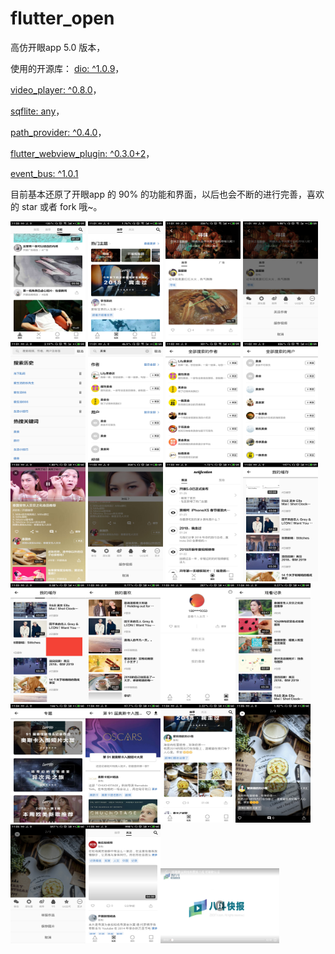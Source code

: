 # flutter_open
 高仿开眼app 5.0 版本，

 使用的开源库：
[dio: ^1.0.9](https://pub.dartlang.org/packages/dio)，

[video_player: ^0.8.0](https://pub.dartlang.org/packages/video_player)，

[sqflite: any](https://pub.dartlang.org/packages/sqflite)，

[path_provider: ^0.4.0](https://pub.dartlang.org/packages/path_provider)，

[flutter_webview_plugin: ^0.3.0+2](http://www.cnblogs.com/sxdcgaq8080/p/7894828.html)，

[event_bus: ^1.0.1](https://pub.dartlang.org/packages/event_bus)

 目前基本还原了开眼app 的 90% 的功能和界面，以后也会不断的进行完善，喜欢的 star 或者 fork 哦~。
 
   <img src="https://github.com/zhanglinlovejava/flutter-app/blob/master/images/S90129-110059.jpg" width="120" height="190" /> <img src="https://github.com/zhanglinlovejava/flutter-app/blob/master/images/S90129-110111.jpg" width="120" height="190" />
         <img src="https://github.com/zhanglinlovejava/flutter-app/blob/master/images/S90129-110124.jpg" width="120" height="190" />
            <img src="https://github.com/zhanglinlovejava/flutter-app/blob/master/images/S90129-110136.jpg" width="120" height="190" />
               <img src="https://github.com/zhanglinlovejava/flutter-app/blob/master/images/S90129-110146.jpg" width="120" height="190" />
                  <img src="https://github.com/zhanglinlovejava/flutter-app/blob/master/images/S90129-110155.jpg" width="120" height="190" />
                     <img src="https://github.com/zhanglinlovejava/flutter-app/blob/master/images/S90129-110203.jpg" width="120" height="190" />
                        <img src="https://github.com/zhanglinlovejava/flutter-app/blob/master/images/S90129-110209.jpg" width="120" height="190" />
                           <img src="https://github.com/zhanglinlovejava/flutter-app/blob/master/images/S90129-110305.jpg" width="120" height="190" />
                              <img src="https://github.com/zhanglinlovejava/flutter-app/blob/master/images/S90129-110315.jpg" width="120" height="190" />
                                 <img src="https://github.com/zhanglinlovejava/flutter-app/blob/master/images/S90129-110326.jpg" width="120" height="190" />
                                    <img src="https://github.com/zhanglinlovejava/flutter-app/blob/master/images/S90129-110335.jpg" width="120" height="190" /><img src="https://github.com/zhanglinlovejava/flutter-app/blob/master/images/S90129-110345.jpg" width="120" height="190" /><img src="https://github.com/zhanglinlovejava/flutter-app/blob/master/images/S90129-110352.jpg" width="120" height="190" /><img src="https://github.com/zhanglinlovejava/flutter-app/blob/master/images/S90129-110359.jpg" width="120" height="190" /><img src="https://github.com/zhanglinlovejava/flutter-app/blob/master/images/S90129-110404.jpg" width="120" height="190" /><img src="https://github.com/zhanglinlovejava/flutter-app/blob/master/images/S90129-110419.jpg" width="120" height="190" /><img src="https://github.com/zhanglinlovejava/flutter-app/blob/master/images/S90129-110423.jpg" width="120" height="190" /><img src="https://github.com/zhanglinlovejava/flutter-app/blob/master/images/S90129-110452.jpg" width="120" height="190" /><img src="https://github.com/zhanglinlovejava/flutter-app/blob/master/images/S90129-110501.jpg" width="120" height="190" /><img src="https://github.com/zhanglinlovejava/flutter-app/blob/master/images/S90129-110510.jpg" width="120" height="190" /><img src="https://github.com/zhanglinlovejava/flutter-app/blob/master/images/S90129-110526.jpg" width="120" height="190" /><img src="https://github.com/zhanglinlovejava/flutter-app/blob/master/images/S90129-110551.jpg" width="190" height="120" />


    
